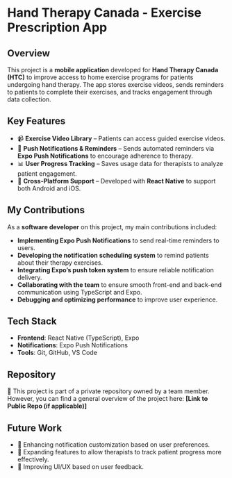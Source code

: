 # Hand Therapy Canada - Exercise Prescription App

## Overview
This project is a **mobile application** developed for **Hand Therapy Canada (HTC)** to improve access to home exercise programs for patients undergoing hand therapy. The app stores exercise videos, sends reminders to patients to complete their exercises, and tracks engagement through data collection.

## Key Features
- 📹 **Exercise Video Library** – Patients can access guided exercise videos.
- 🔔 **Push Notifications & Reminders** – Sends automated reminders via **Expo Push Notifications** to encourage adherence to therapy.
- 📊 **User Progress Tracking** – Saves usage data for therapists to analyze patient engagement.
- 🔄 **Cross-Platform Support** – Developed with **React Native** to support both Android and iOS.

## My Contributions
As a **software developer** on this project, my main contributions included:
- **Implementing Expo Push Notifications** to send real-time reminders to users.
- **Developing the notification scheduling system** to remind patients about their therapy exercises.
- **Integrating Expo’s push token system** to ensure reliable notification delivery.
- **Collaborating with the team** to ensure smooth front-end and back-end communication using TypeScript and Expo.
- **Debugging and optimizing performance** to improve user experience.

## Tech Stack
- **Frontend**: React Native (TypeScript), Expo
- **Notifications**: Expo Push Notifications
- **Tools**: Git, GitHub, VS Code

## Repository
🔗 This project is part of a private repository owned by a team member. However, you can find a general overview of the project here: **[Link to Public Repo (if applicable)]**

## Future Work
- 📌 Enhancing notification customization based on user preferences.
- 🏥 Expanding features to allow therapists to track patient progress more effectively.
- 📱 Improving UI/UX based on user feedback.

